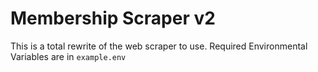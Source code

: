 # Membership Scraper v2

This is a total rewrite of the web scraper to use. Required Environmental Variables are in `example.env`
